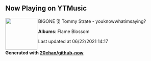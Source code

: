 ## Now Playing on YTMusic

[<img align="left" width="100" src="https://lh3.googleusercontent.com/0aJVQ0zvmCfczArN9xLWsJLPHY2dSY6ciw-BcCNx_Ic2EUlEqN-Hb1zFffr4onv9qas6WU-gqNbjgw37qw">](https://music.youtube.com/watch?v=WAuStKieJyk)

BIGONE 및 Tommy Strate - youknowwhatimsaying?

**Albums**: Flame Blossom

Last updated at 06/22/2021 14:17

#### Generated with [20chan/github-now](https://github.com/20chan/github-now)
